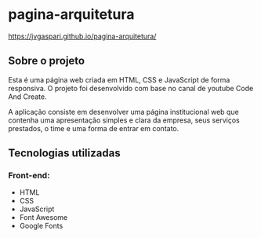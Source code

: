 # pagina-arquitetura

https://jvgaspari.github.io/pagina-arquitetura/

## Sobre o projeto

Esta é uma página web criada em HTML, CSS e JavaScript de forma responsiva. O projeto foi desenvolvido com base no canal de youtube Code And Create.

A aplicação consiste em desenvolver uma página institucional web que contenha uma apresentação simples e clara da empresa, seus serviços prestados, o time e uma forma de entrar em contato.

## Tecnologias utilizadas

### Front-end:
- HTML
- CSS
- JavaScript
- Font Awesome
- Google Fonts

